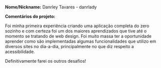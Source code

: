 **Nome/Nickname:** Danrley Tavares - danrlady

**Comentários do projeto:**

  Foi minha primeira experiência criando uma aplicação completa do zero sozinho e com certeza foi um dos maiores aprendizados que tive até o momento se tratando de web design. Foi muito massa ter a oportunidade aprender como são implementadas algumas funcionalidades que utilizo em diversos sites no dia-a-dia, principalmente no que diz respeito a acessibilidade.
  
  Definitivamente farei os outros desafios!
